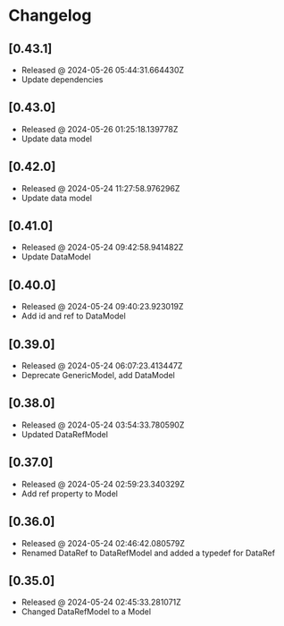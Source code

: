 # Changelog

## [0.43.1]

- Released @ 2024-05-26 05:44:31.664430Z
- Update dependencies

## [0.43.0]

- Released @ 2024-05-26 01:25:18.139778Z
- Update data model

## [0.42.0]

- Released @ 2024-05-24 11:27:58.976296Z
- Update data model

## [0.41.0]

- Released @ 2024-05-24 09:42:58.941482Z
- Update DataModel

## [0.40.0]

- Released @ 2024-05-24 09:40:23.923019Z
- Add id and ref to DataModel

## [0.39.0]

- Released @ 2024-05-24 06:07:23.413447Z
- Deprecate GenericModel, add DataModel

## [0.38.0]

- Released @ 2024-05-24 03:54:33.780590Z
- Updated DataRefModel

## [0.37.0]

- Released @ 2024-05-24 02:59:23.340329Z
- Add ref property to Model

## [0.36.0]

- Released @ 2024-05-24 02:46:42.080579Z
- Renamed DataRef to DataRefModel and added a typedef for DataRef

## [0.35.0]

- Released @ 2024-05-24 02:45:33.281071Z
- Changed DataRefModel to a Model

